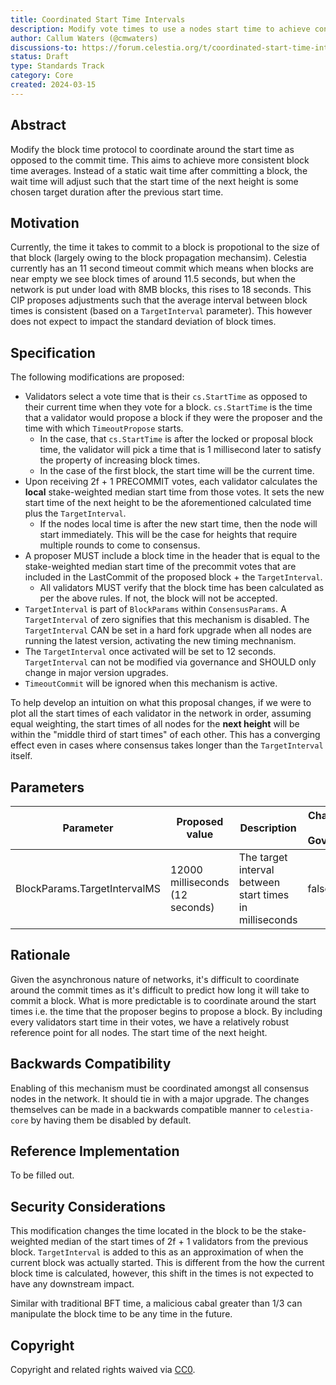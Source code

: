 ```yaml
---
title: Coordinated Start Time Intervals
description: Modify vote times to use a nodes start time to achieve consistent starting times
author: Callum Waters (@cmwaters)
discussions-to: https://forum.celestia.org/t/coordinated-start-time-intervals/1768
status: Draft
type: Standards Track
category: Core
created: 2024-03-15
---
```


## Abstract

Modify the block time protocol to coordinate around the start time as opposed to the commit time. This aims to achieve more consistent block time averages. Instead of a static wait time after committing a block, the wait time will adjust such that the start time of the next height is some chosen target duration after the previous start time.

## Motivation

Currently, the time it takes to commit to a block is propotional to the size of that block (largely owing to the block propagation mechansim). Celestia currently has an 11 second timeout commit which means when blocks are near empty we see block times of around 11.5 seconds, but when the network is put under load with 8MB blocks, this rises to 18 seconds. This CIP proposes adjustments such that the average interval between block times is consistent (based on a `TargetInterval` parameter). This however does not expect to impact the standard deviation of block times.

## Specification

The following modifications are proposed:

- Validators select a vote time that is their `cs.StartTime` as opposed to their current time when they vote for a block. `cs.StartTime` is the time that a validator would propose a block if they were the proposer and the time with which `TimeoutPropose` starts.
  - In the case, that `cs.StartTime` is after the locked or proposal block time, the validator will pick a time that is 1 millisecond later to satisfy the property of increasing block times.
  - In the case of the first block, the start time will be the current time.
- Upon receiving 2f + 1 PRECOMMIT votes, each validator calculates the **local** stake-weighted median start time from those votes. It sets the new start time of the next height to be the aforementioned calculated time plus the `TargetInterval`.
  - If the nodes local time is after the new start time, then the node will start immediately. This will be the case for heights that require multiple rounds to come to consensus.
- A proposer MUST include a block time in the header that is equal to the stake-weighted median start time of the precommit votes that are included in the LastCommit of the proposed block + the `TargetInterval`.
  - All validators MUST verify that the block time has been calculated as per the above rules. If not, the block will not be accepted.
- `TargetInterval` is part of `BlockParams` within `ConsensusParams`. A `TargetInterval` of zero signifies that this mechanism is disabled. The `TargetInterval` CAN be set in a hard fork upgrade when all nodes are running the latest version, activating the new timing mechnanism.
- The `TargetInterval` once activated will be set to 12 seconds. `TargetInterval` can not be modified via governance and SHOULD only change in major version upgrades.
- `TimeoutCommit` will be ignored when this mechanism is active.

To help develop an intuition on what this proposal changes, if we were to plot all the start times of each validator in the network in order, assuming equal weighting, the start times of all nodes for the **next height** will be within the "middle third of start times" of each other. This has a converging effect even in cases where consensus takes longer than the `TargetInterval` itself.

## Parameters

| Parameter     | Proposed value | Description                                                                                                                | Changeable via Governance |
|---------------|---------|------------------------------------------------------------------------------------------------------------------------|---------------------------|
| BlockParams.TargetIntervalMS | 12000 milliseconds (12 seconds)  | The target interval between start times in milliseconds                                                            | false                     |

## Rationale

Given the asynchronous nature of networks, it's difficult to coordinate around the commit times as it's difficult to predict how long it will take to commit a block. What is more predictable is to coordinate around the start times i.e. the time that the proposer begins to propose a block. By including every validators start time in their votes, we have a relatively robust reference point for all nodes. The start time of the next height.

## Backwards Compatibility

Enabling of this mechanism must be coordinated amongst all consensus nodes in the network. It should tie in with a major upgrade. The changes themselves can be made in a backwards compatible manner to `celestia-core` by having them be disabled by default.

## Reference Implementation

To be filled out.

## Security Considerations

This modification changes the time located in the block to be the stake-weighted median of the start times of 2f + 1 validators from the previous block. `TargetInterval` is added to this as an approximation of when the current block was actually started. This is different from the how the current block time is calculated, however, this shift in the times is not expected to have any downstream impact.

Similar with traditional BFT time, a malicious cabal greater than 1/3 can manipulate the block time to be any time in the future.

## Copyright

Copyright and related rights waived via [CC0](../LICENSE).
